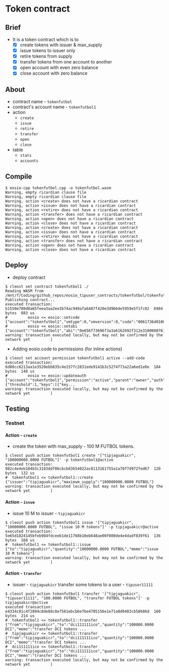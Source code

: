 # Token contract
## Brief
* It is a token contract which is to 
	- [x] create tokens with issuer & max_supply
	- [x] issue tokens to issuer only
	- [x] retire tokens from supply
	- [x] transfer tokens from one account to another
	- [x] open account with even zero balance
	- [x] close account with zero balance

## About
* contract name - `tokenfutbol`
* contract's account name - `tokenfutbol1`
* action
	- `create`
	- `issue`
	- `retire`
	- `transfer`
	- `open`
	- `close`
* table
	- `stats`
	- `accounts`

## Compile
```console
$ eosio-cpp tokenfutbol.cpp -o tokenfutbol.wasm
Warning, empty ricardian clause file
Warning, empty ricardian clause file
Warning, action <create> does not have a ricardian contract
Warning, action <issue> does not have a ricardian contract
Warning, action <retire> does not have a ricardian contract
Warning, action <transfer> does not have a ricardian contract
Warning, action <open> does not have a ricardian contract
Warning, action <close> does not have a ricardian contract
Warning, action <create> does not have a ricardian contract
Warning, action <issue> does not have a ricardian contract
Warning, action <retire> does not have a ricardian contract
Warning, action <transfer> does not have a ricardian contract
Warning, action <open> does not have a ricardian contract
Warning, action <close> does not have a ricardian contract
```

## Deploy
* deploy contract
```console
$ cleost set contract tokenfutbol1 ./
Reading WASM from /mnt/f/Coding/github_repos/eosio_tipuser_contracts/tokenfutbol/tokenfutbol.wasm...
Publishing contract...
executed transaction: b1550e780d0a65feea3aa2ee3b74ac949afa6487f420e3d9b64e5959e5f1fc02  6984 bytes  883 us
#         eosio <= eosio::setcode               {"account":"tokenfutbol1","vmtype":0,"vmversion":0,"code":"0061736d0100000001a0011b60000060017e00600...
#         eosio <= eosio::setabi                {"account":"tokenfutbol1","abi":"0e656f73696f3a3a6162692f312e310008076163636f756e7400010762616c616e6...
warning: transaction executed locally, but may not be confirmed by the network yet         ]
```
* Adding eosio.code to permissions (for inline actions)
```console
$ cleost set account permission tokenfutbol1 active --add-code
executed transaction: 6d80cc6213aa1e3520ebb835c4e157fc2831ede9141b3c5274f73a22a6ed1e0e  184 bytes  148 us
#         eosio <= eosio::updateauth            {"account":"tokenfutbol1","permission":"active","parent":"owner","auth":{"threshold":1,"keys":[{"key...
warning: transaction executed locally, but may not be confirmed by the network yet         ]
```

## Testing
### Testnet
#### Action - `create`
* create the token with max_supply - 100 M FUTBOL tokens.
```console
$ cleost push action tokenfutbol1 create '["tipjaguakicr", "100000000.0000 FUTBOL"]' -p tokenfutbol1@active
executed transaction: 982c4e4eb104b3c3183ddf86cbcb83654022ac8113161755a1a70f7d972fed67  120 bytes  132 us
#  tokenfutbol1 <= tokenfutbol1::create         {"issuer":"tipjaguakicr","maximum_supply":"100000000.0000 FUTBOL"}
warning: transaction executed locally, but may not be confirmed by the network yet         ]
```

#### Action - `issue`
* issue 10 M to issuer - `tipjaguakicr`
```console
$ cleost push action tokenfutbol1 issue '["tipjaguakicr", "10000000.0000 FUTBOL", "issue 10 M tokens"]' -p tipjaguakicr@active
executed transaction: 5e65d1824145bfeb984fdceeb1de11768b10eb648ae00f080de4e4dadf839f61  136 bytes  168 us
#  tokenfutbol1 <= tokenfutbol1::issue          {"to":"tipjaguakicr","quantity":"10000000.0000 FUTBOL","memo":"issue 10 M tokens"}
warning: transaction executed locally, but may not be confirmed by the network yet         ]
```

#### Action - `transfer`
* issuer - `tipjaguakicr` transfer some tokens to a user - `tipuser11111`
```console
$ cleost push action tokenfutbol1 transfer '["tipjaguakicr", "tipuser11111", "100.0000 FUTBOL", "transfer FUTBOL tokens"]' -p tipjaguakicr@active
executed transaction: e4334c81c4f2894c8de88c8e7561ebcb6e7be4705156e1e71a0d0483cb58686d  160 bytes  214 us
#  tokenfutbol1 <= tokenfutbol1::transfer       {"from":"tipjaguakicr","to":"dci111111ico","quantity":"100000.0000 DCI","memo":"transfer DCI tokens ...
#  tipjaguakicr <= tokenfutbol1::transfer       {"from":"tipjaguakicr","to":"dci111111ico","quantity":"100000.0000 DCI","memo":"transfer DCI tokens ...
#  dci111111ico <= tokenfutbol1::transfer       {"from":"tipjaguakicr","to":"dci111111ico","quantity":"100000.0000 DCI","memo":"transfer DCI tokens ...
warning: transaction executed locally, but may not be confirmed by the network yet         ]
```